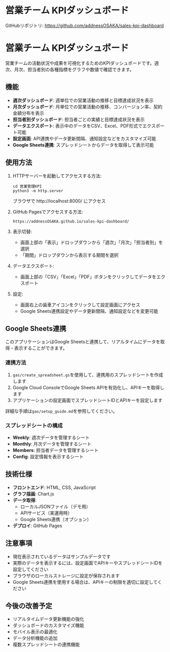 # 営業チーム KPIダッシュボード

GitHubリポジトリ: https://github.com/addnessOSAKA/sales-kpi-dashboard

# 営業チーム KPIダッシュボード

営業チームの活動状況や成果を可視化するためのKPIダッシュボードです。週次、月次、担当者別の各種指標をグラフや数値で確認できます。

## 機能

- **週次ダッシュボード**: 週単位での営業活動の推移と目標達成状況を表示
- **月次ダッシュボード**: 月単位での営業活動の推移、コンバージョン率、契約金額分布を表示
- **担当者別ダッシュボード**: 担当者ごとの実績と目標達成状況を表示
- **データエクスポート**: 表示中のデータをCSV、Excel、PDF形式でエクスポート可能
- **設定画面**: API連携やデータ更新間隔、通知設定などをカスタマイズ可能
- **Google Sheets連携**: スプレッドシートからデータを取得して表示可能

## 使用方法

1. HTTPサーバーを起動してアクセスする方法:
   ```
   cd 営業管理KPI
   python3 -m http.server
   ```
   ブラウザで http://localhost:8000/ にアクセス

2. GitHub Pagesでアクセスする方法:
   ```
   https://addnessOSAKA.github.io/sales-kpi-dashboard/
   ```

3. 表示切替:
   - 画面上部の「表示」ドロップダウンから「週次」「月次」「担当者別」を選択
   - 「期間」ドロップダウンから表示する期間を選択

4. データエクスポート:
   - 画面上部の「CSV」「Excel」「PDF」ボタンをクリックしてデータをエクスポート

5. 設定:
   - 画面右上の歯車アイコンをクリックして設定画面にアクセス
   - Google Sheets連携設定やデータ更新間隔、通知設定などを変更可能

## Google Sheets連携

このアプリケーションはGoogle Sheetsと連携して、リアルタイムにデータを取得・表示することができます。

### 連携方法

1. `gas/create_spreadsheet.gs`を使用して、連携用のスプレッドシートを作成します
2. Google Cloud ConsoleでGoogle Sheets APIを有効化し、APIキーを取得します
3. アプリケーションの設定画面でスプレッドシートIDとAPIキーを設定します

詳細な手順は`gas/setup_guide.md`を参照してください。

### スプレッドシートの構成

- **Weekly**: 週次データを管理するシート
- **Monthly**: 月次データを管理するシート
- **Members**: 担当者データを管理するシート
- **Config**: 設定情報を表示するシート

## 技術仕様

- **フロントエンド**: HTML, CSS, JavaScript
- **グラフ描画**: Chart.js
- **データ取得**: 
  - ローカルJSONファイル（デモ用）
  - APIサービス（実運用時）
  - Google Sheets連携（オプション）
- **デプロイ**: GitHub Pages

## 注意事項

- 現在表示されているデータはサンプルデータです
- 実際のデータを表示するには、設定画面でAPIキーやスプレッドシートIDを設定してください
- ブラウザのローカルストレージに設定が保存されます
- Google Sheets連携を使用する場合は、APIキーの制限を適切に設定してください

## 今後の改善予定

- リアルタイムデータ更新機能の強化
- ダッシュボードのカスタマイズ機能
- モバイル表示の最適化
- データ分析機能の追加
- 複数スプレッドシートの連携機能 